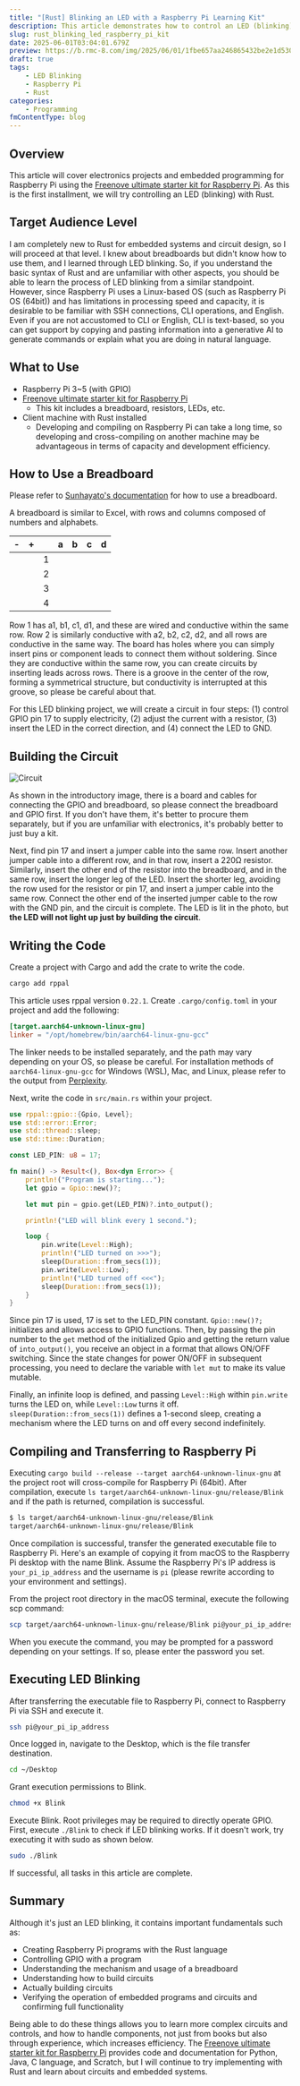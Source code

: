 ```yaml
---
title: "[Rust] Blinking an LED with a Raspberry Pi Learning Kit"
description: This article demonstrates how to control an LED (blinking) using the Rust language with the Freenove ultimate starter kit for Raspberry Pi.
slug: rust_blinking_led_raspberry_pi_kit
date: 2025-06-01T03:04:01.679Z
preview: https://b.rmc-8.com/img/2025/06/01/1fbe657aa246865432be2e1d53002531.jpg
draft: true
tags:
    - LED Blinking
    - Raspberry Pi
    - Rust
categories:
    - Programming
fmContentType: blog
---
```


## Overview

This article will cover electronics projects and embedded programming for Raspberry Pi using the [Freenove ultimate starter kit for Raspberry Pi](https://amzn.to/3SuDUX7). As this is the first installment, we will try controlling an LED (blinking) with Rust.

## Target Audience Level

I am completely new to Rust for embedded systems and circuit design, so I will proceed at that level. I knew about breadboards but didn't know how to use them, and I learned through LED blinking. So, if you understand the basic syntax of Rust and are unfamiliar with other aspects, you should be able to learn the process of LED blinking from a similar standpoint. However, since Raspberry Pi uses a Linux-based OS (such as Raspberry Pi OS (64bit)) and has limitations in processing speed and capacity, it is desirable to be familiar with SSH connections, CLI operations, and English. Even if you are not accustomed to CLI or English, CLI is text-based, so you can get support by copying and pasting information into a generative AI to generate commands or explain what you are doing in natural language.

## What to Use

* Raspberry Pi 3~5 (with GPIO)
* [Freenove ultimate starter kit for Raspberry Pi](https://amzn.to/3SuDUX7)
  * This kit includes a breadboard, resistors, LEDs, etc.
* Client machine with Rust installed
  * Developing and compiling on Raspberry Pi can take a long time, so developing and cross-compiling on another machine may be advantageous in terms of capacity and development efficiency.

## How to Use a Breadboard

Please refer to [Sunhayato's documentation](https://shop.sunhayato.co.jp/blogs/problem-solving/breadboard) for how to use a breadboard.

A breadboard is similar to Excel, with rows and columns composed of numbers and alphabets.

|  -  |  +  |     |  a  |  b  | c   | d   |
| :-: | :-: | :-: | :-: | :-: | --- | --- |
|     |     |  1  |     |     |     |     |
|     |     |  2  |     |     |     |     |
|     |     |  3  |     |     |     |     |
|     |     |  4  |     |     |     |     |

Row 1 has a1, b1, c1, d1, and these are wired and conductive within the same row. Row 2 is similarly conductive with a2, b2, c2, d2, and all rows are conductive in the same way. The board has holes where you can simply insert pins or component leads to connect them without soldering. Since they are conductive within the same row, you can create circuits by inserting leads across rows. There is a groove in the center of the row, forming a symmetrical structure, but conductivity is interrupted at this groove, so please be careful about that.

For this LED blinking project, we will create a circuit in four steps: (1) control GPIO pin 17 to supply electricity, (2) adjust the current with a resistor, (3) insert the LED in the correct direction, and (4) connect the LED to GND.

## Building the Circuit

![Circuit](https://b.rmc-8.com/img/2025/06/01/b1d2b212b3ea6735667c7cf9ed05d54b.jpg)

As shown in the introductory image, there is a board and cables for connecting the GPIO and breadboard, so please connect the breadboard and GPIO first. If you don't have them, it's better to procure them separately, but if you are unfamiliar with electronics, it's probably better to just buy a kit.

Next, find pin 17 and insert a jumper cable into the same row. Insert another jumper cable into a different row, and in that row, insert a 220Ω resistor. Similarly, insert the other end of the resistor into the breadboard, and in the same row, insert the longer leg of the LED. Insert the shorter leg, avoiding the row used for the resistor or pin 17, and insert a jumper cable into the same row. Connect the other end of the inserted jumper cable to the row with the GND pin, and the circuit is complete. The LED is lit in the photo, but **the LED will not light up just by building the circuit**.

## Writing the Code

Create a project with Cargo and add the crate to write the code.

```bash
cargo add rppal
```

This article uses rppal version `0.22.1`. Create `.cargo/config.toml` in your project and add the following:

```toml
[target.aarch64-unknown-linux-gnu]
linker = "/opt/homebrew/bin/aarch64-linux-gnu-gcc"
```

The linker needs to be installed separately, and the path may vary depending on your OS, so please be careful. For installation methods of `aarch64-linux-gnu-gcc` for Windows (WSL), Mac, and Linux, please refer to the output from [Perplexity](https://www.perplexity.ai/search/aarch64-linux-gnu-gccnoinsutor-XVTQpLzNQPGAZqpFPEpekA).

Next, write the code in `src/main.rs` within your project.

```rs
use rppal::gpio::{Gpio, Level};
use std::error::Error;
use std::thread::sleep;
use std::time::Duration;

const LED_PIN: u8 = 17;

fn main() -> Result<(), Box<dyn Error>> {
    println!("Program is starting...");
    let gpio = Gpio::new()?;

    let mut pin = gpio.get(LED_PIN)?.into_output();

    println!("LED will blink every 1 second.");

    loop {
        pin.write(Level::High);
        println!("LED turned on >>>");
        sleep(Duration::from_secs(1));
        pin.write(Level::Low);
        println!("LED turned off <<<");
        sleep(Duration::from_secs(1));
    }
}
```

Since pin 17 is used, 17 is set to the LED_PIN constant. `Gpio::new()?;` initializes and allows access to GPIO functions. Then, by passing the pin number to the `get` method of the initialized Gpio and getting the return value of `into_output()`, you receive an object in a format that allows ON/OFF switching. Since the state changes for power ON/OFF in subsequent processing, you need to declare the variable with `let mut` to make its value mutable.

Finally, an infinite loop is defined, and passing `Level::High` within `pin.write` turns the LED on, while `Level::Low` turns it off. `sleep(Duration::from_secs(1))` defines a 1-second sleep, creating a mechanism where the LED turns on and off every second indefinitely.

## Compiling and Transferring to Raspberry Pi

Executing `cargo build --release --target aarch64-unknown-linux-gnu` at the project root will cross-compile for Raspberry Pi (64bit). After compilation, execute `ls target/aarch64-unknown-linux-gnu/release/Blink` and if the path is returned, compilation is successful.

```bash
$ ls target/aarch64-unknown-linux-gnu/release/Blink
target/aarch64-unknown-linux-gnu/release/Blink
```

Once compilation is successful, transfer the generated executable file to Raspberry Pi. Here's an example of copying it from macOS to the Raspberry Pi desktop with the name Blink. Assume the Raspberry Pi's IP address is `your_pi_ip_address` and the username is `pi` (please rewrite according to your environment and settings).

From the project root directory in the macOS terminal, execute the following scp command:

```bash
scp target/aarch64-unknown-linux-gnu/release/Blink pi@your_pi_ip_address:~/Desktop/Blink
```

When you execute the command, you may be prompted for a password depending on your settings. If so, please enter the password you set.

## Executing LED Blinking

After transferring the executable file to Raspberry Pi, connect to Raspberry Pi via SSH and execute it.

```bash
ssh pi@your_pi_ip_address
```

Once logged in, navigate to the Desktop, which is the file transfer destination.

```bash
cd ~/Desktop
```

Grant execution permissions to Blink.

```bash
chmod +x Blink
```

Execute Blink. Root privileges may be required to directly operate GPIO. First, execute `./Blink` to check if LED blinking works. If it doesn't work, try executing it with sudo as shown below.

```bash
sudo ./Blink
```

If successful, all tasks in this article are complete.

## Summary

Although it's just an LED blinking, it contains important fundamentals such as:

* Creating Raspberry Pi programs with the Rust language
* Controlling GPIO with a program
* Understanding the mechanism and usage of a breadboard
* Understanding how to build circuits
* Actually building circuits
* Verifying the operation of embedded programs and circuits and confirming full functionality

Being able to do these things allows you to learn more complex circuits and controls, and how to handle components, not just from books but also through experience, which increases efficiency. The [Freenove ultimate starter kit for Raspberry Pi](https://amzn.to/3SuDUX7) provides code and documentation for Python, Java, C language, and Scratch, but I will continue to try implementing with Rust and learn about circuits and embedded systems.
